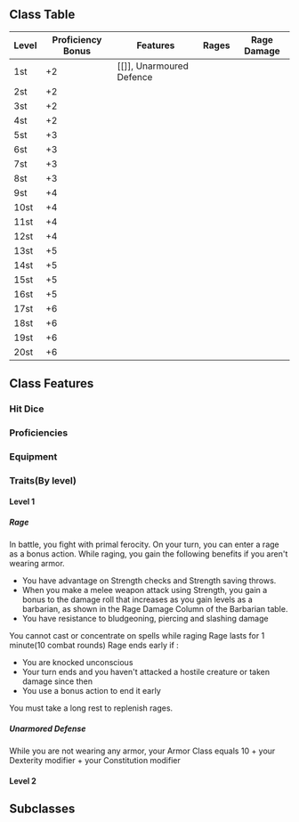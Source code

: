 ## **Class Table**

| Level  | Proficiency Bonus | Features          | Rages              |Rage Damage |
| -------| ----------------- | ----------------- | -----------------  | ----------------- |
| 1st    | +2 |[[]], Unarmoured Defence|||
| 2st    | +2 ||||
| 3st    | +2 ||||
| 4st    | +2 ||||
| 5st    | +3 ||||
| 6st    | +3 ||||
| 7st    | +3 ||||
| 8st    | +3 ||||
| 9st    | +4 ||||
| 10st   | +4 ||||
| 11st   | +4 ||||
| 12st   | +4 ||||
| 13st   | +5 ||||
| 14st   | +5 ||||
| 15st   | +5 ||||
| 16st   | +5 ||||
| 17st   | +6 ||||
| 18st   | +6 ||||
| 19st   | +6 ||||
| 20st   | +6 ||||


## **Class Features**
### Hit Dice
### Proficiencies
### Equipment
### Traits(By level)
#### Level 1
##### Rage
In battle, you fight with primal ferocity. On your turn, you can enter a rage as a bonus action.
While raging, you gain the following benefits if you aren't wearing armor.
- You have advantage on Strength checks and Strength saving throws.
- When you make a melee weapon attack using Strength, you gain a bonus to the damage roll that increases as you gain levels as a barbarian, as shown in the Rage Damage Column of the Barbarian table.
- You have resistance to bludgeoning, piercing and slashing damage

You cannot cast or concentrate on spells while raging
Rage lasts for 1 minute(10 combat rounds)
Rage ends early if :
- You are knocked unconscious
- Your turn ends and you haven't attacked a hostile creature or taken damage since then
- You use a bonus action to end it early

You must take a long rest to replenish rages.

##### Unarmored Defense 
While you are not wearing any armor, your Armor Class equals 10 + your Dexterity modifier + your Constitution modifier
#### Level 2
## **Subclasses**
